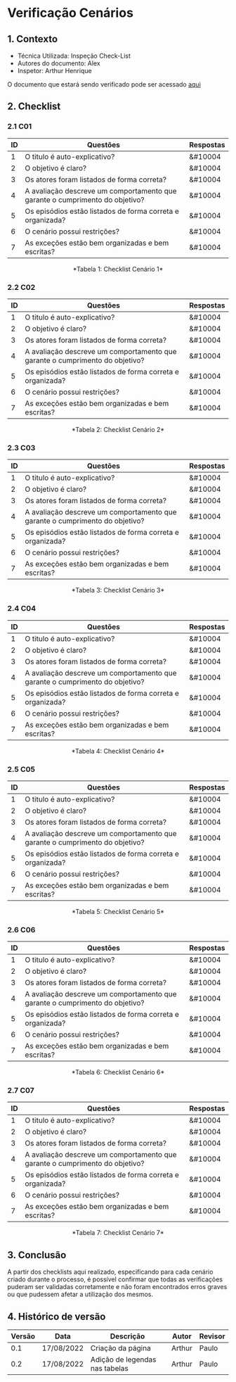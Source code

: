 # Verificação Cenários

## 1. Contexto

- Técnica Utilizada: Inspeção Check-List
- Autores do documento: Alex
- Inspetor: Arthur Henrique
  
O documento que estará sendo verificado pode ser acessado [aqui](../../modelagem/cenarios.md)

## 2. Checklist

### 2.1 C01
| ID | Questões | Respostas |
|----|----------|-----------|
|1| O titulo é auto-explicativo? |&#10004 |
|2| O objetivo é claro? |&#10004  |
|3| Os atores foram listados de forma correta? |&#10004  |
|4| A avaliação descreve um comportamento que garante o cumprimento do objetivo? |&#10004  |
|5| Os episódios estão listados de forma correta e organizada? |&#10004  |
|6| O cenário possui restrições? |&#10004  |
|7| As exceções estão bem organizadas e bem escritas? |&#10004   |

<center>*Tabela 1: Checklist Cenário 1*</center>

### 2.2 C02
| ID | Questões | Respostas |
|----|----------|-----------|
|1| O titulo é auto-explicativo? |&#10004 |
|2| O objetivo é claro? |&#10004  |
|3| Os atores foram listados de forma correta? |&#10004  |
|4| A avaliação descreve um comportamento que garante o cumprimento do objetivo? |&#10004  |
|5| Os episódios estão listados de forma correta e organizada? |&#10004  |
|6| O cenário possui restrições? |&#10004  |
|7| As exceções estão bem organizadas e bem escritas? |&#10004   |

<center>*Tabela 2: Checklist Cenário 2*</center>

### 2.3 C03
| ID | Questões | Respostas |
|----|----------|-----------|
|1| O titulo é auto-explicativo? |&#10004 |
|2| O objetivo é claro? |&#10004  |
|3| Os atores foram listados de forma correta? |&#10004  |
|4| A avaliação descreve um comportamento que garante o cumprimento do objetivo? |&#10004  |
|5| Os episódios estão listados de forma correta e organizada? |&#10004  |
|6| O cenário possui restrições? |&#10004  |
|7| As exceções estão bem organizadas e bem escritas? |&#10004   |

<center>*Tabela 3: Checklist Cenário 3*</center>

### 2.4 C04
| ID | Questões | Respostas |
|----|----------|-----------|
|1| O titulo é auto-explicativo? |&#10004 |
|2| O objetivo é claro? |&#10004  |
|3| Os atores foram listados de forma correta? |&#10004  |
|4| A avaliação descreve um comportamento que garante o cumprimento do objetivo? |&#10004  |
|5| Os episódios estão listados de forma correta e organizada? |&#10004  |
|6| O cenário possui restrições? |&#10004  |
|7| As exceções estão bem organizadas e bem escritas? |&#10004   |

<center>*Tabela 4: Checklist Cenário 4*</center>

### 2.5 C05
| ID | Questões | Respostas |
|----|----------|-----------|
|1| O titulo é auto-explicativo? |&#10004 |
|2| O objetivo é claro? |&#10004  |
|3| Os atores foram listados de forma correta? |&#10004  |
|4| A avaliação descreve um comportamento que garante o cumprimento do objetivo? |&#10004  |
|5| Os episódios estão listados de forma correta e organizada? |&#10004  |
|6| O cenário possui restrições? |&#10004  |
|7| As exceções estão bem organizadas e bem escritas? |&#10004   |

<center>*Tabela 5: Checklist Cenário 5*</center>

### 2.6 C06
| ID | Questões | Respostas |
|----|----------|-----------|
|1| O titulo é auto-explicativo? |&#10004 |
|2| O objetivo é claro? |&#10004  |
|3| Os atores foram listados de forma correta? |&#10004  |
|4| A avaliação descreve um comportamento que garante o cumprimento do objetivo? |&#10004  |
|5| Os episódios estão listados de forma correta e organizada? |&#10004  |
|6| O cenário possui restrições? |&#10004  |
|7| As exceções estão bem organizadas e bem escritas? |&#10004   |

<center>*Tabela 6: Checklist Cenário 6*</center>

### 2.7 C07
| ID | Questões | Respostas |
|----|----------|-----------|
|1| O titulo é auto-explicativo? |&#10004 |
|2| O objetivo é claro? |&#10004  |
|3| Os atores foram listados de forma correta? |&#10004  |
|4| A avaliação descreve um comportamento que garante o cumprimento do objetivo? |&#10004  |
|5| Os episódios estão listados de forma correta e organizada? |&#10004  |
|6| O cenário possui restrições? |&#10004  |
|7| As exceções estão bem organizadas e bem escritas? |&#10004   |

<center>*Tabela 7: Checklist Cenário 7*</center>

## 3. Conclusão

A partir dos checklists aqui realizado, especificando para cada cenário criado durante o processo, é possível confirmar que todas as verificações puderam ser validadas corretamente e não foram encontrados erros graves ou que pudessem afetar a utilização dos mesmos.

## 4. Histórico de versão

|  Versão   | Data | Descrição           | Autor  | Revisor|
|-----------|------|---------------------|--------|--------|
| 0.1 | 17/08/2022 |Criação da página    | Arthur | Paulo   |
| 0.2 | 17/08/2022 |Adição de legendas nas tabelas    | Arthur |Paulo   |